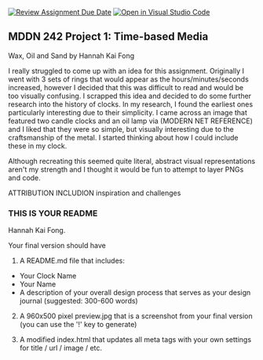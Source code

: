 [![Review Assignment Due Date](https://classroom.github.com/assets/deadline-readme-button-24ddc0f5d75046c5622901739e7c5dd533143b0c8e959d652212380cedb1ea36.svg)](https://classroom.github.com/a/JAZAP9dv)
[![Open in Visual Studio Code](https://classroom.github.com/assets/open-in-vscode-718a45dd9cf7e7f842a935f5ebbe5719a5e09af4491e668f4dbf3b35d5cca122.svg)](https://classroom.github.com/online_ide?assignment_repo_id=11439593&assignment_repo_type=AssignmentRepo)
## MDDN 242 Project 1: Time-based Media  

Wax, Oil and Sand by Hannah Kai Fong

I really struggled to come up with an idea for this assignment. Originally I went with 3 sets of rings that would appear as the hours/minutes/seconds increased, however I decided that this was difficult to read and would be too visually confusing. 
I scrapped this idea and decided to do some further research into the history of clocks. In my research, I found the earliest ones particularly interesting due to their simplicity. I came across an image that featured two candle clocks and an oil lamp via (MODERN NET REFERENCE) and I liked that they were so simple, but visually interesting due to the craftsmanship of the metal. I started thinking about how I could include these in my clock. 

Although recreating this seemed quite literal, abstract visual representations aren't my strength and I thought it would be fun to attempt to layer PNGs and code. 

ATTRIBUTION INCLUDION
inspiration and challenges


### THIS IS YOUR README

Hannah Kai Fong.

Your final version should have

1) A README.md file that includes:

* Your Clock Name
* Your Name
* A description of your overall design process that serves as your design journal (suggested: 300-600 words)

2) A 960x500 pixel preview.jpg that is a screenshot from your final version (you can use the '!' key to generate)

3) A modified index.html that updates all meta tags with your own settings for title / url / image / etc.
